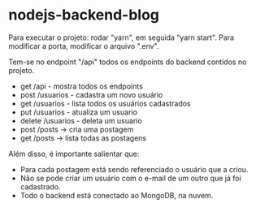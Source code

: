 # nodejs-backend-blog

Para executar o projeto: rodar "yarn", em seguida "yarn start". Para modificar a porta, modificar o arquivo ".env".

Tem-se no endpoint "/api" todos os endpoints do backend contidos no projeto.
- get /api - mostra todos os endpoints
- post /usuarios - cadastra um novo usuário
- get /usuarios - lista todos os usuários cadastrados
- put /usuarios - atualiza um usuario
- delete /usuarios - deleta um usuario
- post /posts -> cria uma postagem
- get /posts -> lista todas as postagens

Além disso, é importante salientar que:
- Para cada postagem está sendo referenciado o usuário que a criou.
- Não se pode criar um usuário com o e-mail de um outro que já foi cadastrado.
- Todo o backend está conectado ao MongoDB, na nuvem.
